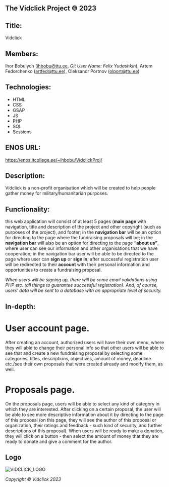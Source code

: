 ## The Vidclick Project © 2023

## Title: 
Vidclick

## Members: 
Ihor Bobulych (ihbobu@ttu.ee, _Git User Name: Felix Yudashkin_), Artem Fedorchenko (artfed@ttu.ee), Oleksandr Portnov (olport@ttu.ee)

## Technologies:
- HTML
- CSS
- GSAP
- JS
- PHP
- SQL
- Sessions

## ENOS URL:
https://enos.itcollege.ee/~ihbobu/VidclickProj/


## Description: 
Vidclick is a non-profit organisation which will be created to help people gather
money for military/humanitarian purposes.

## Functionality:

this web application will consist of at least 5 pages (**main page** with navigation,
title and description of the project and other copyright (such as purposes of the project), and
footer; in the **navigation bar** will be an option for directing to the page where the fundraising
proposals will be; in the **navigation bar** will also be an option for directing to the page **“about us”**,
where user can see our information and other organisations that we have cooperation; in the
navigation bar user will be able to be directed to the page where user can **sign up** or **sign in**; after
successful registration user will be redirected to their **account** with their personal information and
opportunities to create a fundraising proposal.

_When users will be signing up, there will be some email validations using PHP etc. (all things to
guarantee successful registration). And, of course, users' data will be sent to a database with an
appropriate level of security._

## In-depth: 

# User account page.

After creating an account, authorized users will have their own menu, where they will able to
change their personal info so that other users will be able to see that and create a new
fundraising proposal by selecting some categories, titles, descriptions, objectives, amount of
money, deadline etc./see their own proposals that were created already and modify them, as
well.

# Proposals page.

On the proposals page, users will be able to select any kind of category in which they are
interested. After clicking on a certain proposal, the user will be able to see more descriptive
information about it by directing to the page of this proposal (on this page, they will see the
author of this proposal or organization, their ratings and feedback - such kind of security, and
further descriptions of this proposal). When users will be ready to make a donation, they will click
on a button - then select the amount of money that they are ready to donate and give a comment
for the author.

## Logo

![VIDCLICK_LOGO](https://i.ibb.co/C8Ddx45/vidclick-logo.png)

_Copyright © Vidclick 2023_
